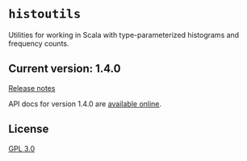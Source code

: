 # `histoutils`

Utilities for working in Scala with type-parameterized histograms and frequency counts.


## Current version: 1.4.0

[Release notes](releases.md)

API docs for version 1.4.0 are [available online](https://neelsmith.github.io/histoutils/api/edu/holycross/shot/histoutils/index.html).


## License

[GPL 3.0](https://opensource.org/licenses/gpl-3.0.html)
